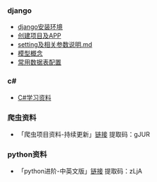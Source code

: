 ### django 
- [django安装环境](source/Web/source/django/ch1_安装环境.md)
- [创建项目及APP](source/Web/source/django/ch2_创建Django项目和APP.md)
- [setting及相关参数说明.md](source/Web/source/django/ch3_配置setting及相关参数说明.md)
- [模型概念](source/Web/source/django/ch4_模型概念.md)
- [常用数据表配置](source/Web/source/django/ch5_常用数据表及配置.md)

### c#
- [C#学习资料](https://github.com/MoienTajik/AspNetCore-Developer-Roadmap/blob/master/ReadMe.zh-Hans.md)

### 爬虫资料
- 「爬虫项目资料-持续更新」[链接](https://pan.quark.cn/s/698fd0e11604) 提取码：gJUR

### python资料
- 「python进阶-中英文版」[链接](https://pan.quark.cn/s/fdb4c46fcca3)  提取码：zLjA